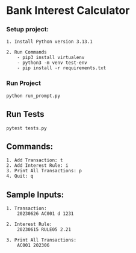 # Bank Interest Calculator

### Setup project: 
    1. Install Python version 3.13.1

    2. Run Commands
        - pip3 install virtualenv
        - python3 -m venv test-env
        - pip install -r requirements.txt

### Run Project
    python run_prompt.py

## Run Tests
    pytest tests.py

## Commands:
    1. Add Transaction: t
    2. Add Interest Rule: i
    3. Print All Transactions: p
    4. Quit: q

## Sample Inputs:
    
    1. Transaction:
        20230626 AC001 d 1231
    
    2. Interest Rule: 
        20230615 RULE05 2.21
    
    3. Print All Transactions:
        AC001 202306